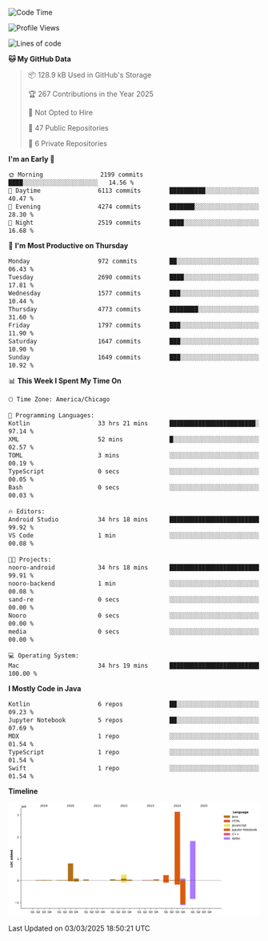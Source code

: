<!--START_SECTION:waka-->
![Code Time](http://img.shields.io/badge/Code%20Time-1%2C075%20hrs%2010%20mins-blue)

![Profile Views](http://img.shields.io/badge/Profile%20Views-0-blue)

![Lines of code](https://img.shields.io/badge/From%20Hello%20World%20I%27ve%20Written-6.7%20million%20lines%20of%20code-blue)

**🐱 My GitHub Data** 

> 📦 128.9 kB Used in GitHub's Storage 
 > 
> 🏆 267 Contributions in the Year 2025
 > 
> 🚫 Not Opted to Hire
 > 
> 📜 47 Public Repositories 
 > 
> 🔑 6 Private Repositories 
 > 
**I'm an Early 🐤** 

```text
🌞 Morning                2199 commits        ████░░░░░░░░░░░░░░░░░░░░░   14.56 % 
🌆 Daytime                6113 commits        ██████████░░░░░░░░░░░░░░░   40.47 % 
🌃 Evening                4274 commits        ███████░░░░░░░░░░░░░░░░░░   28.30 % 
🌙 Night                  2519 commits        ████░░░░░░░░░░░░░░░░░░░░░   16.68 % 
```
📅 **I'm Most Productive on Thursday** 

```text
Monday                   972 commits         ██░░░░░░░░░░░░░░░░░░░░░░░   06.43 % 
Tuesday                  2690 commits        ████░░░░░░░░░░░░░░░░░░░░░   17.81 % 
Wednesday                1577 commits        ███░░░░░░░░░░░░░░░░░░░░░░   10.44 % 
Thursday                 4773 commits        ████████░░░░░░░░░░░░░░░░░   31.60 % 
Friday                   1797 commits        ███░░░░░░░░░░░░░░░░░░░░░░   11.90 % 
Saturday                 1647 commits        ███░░░░░░░░░░░░░░░░░░░░░░   10.90 % 
Sunday                   1649 commits        ███░░░░░░░░░░░░░░░░░░░░░░   10.92 % 
```


📊 **This Week I Spent My Time On** 

```text
🕑︎ Time Zone: America/Chicago

💬 Programming Languages: 
Kotlin                   33 hrs 21 mins      ████████████████████████░   97.14 % 
XML                      52 mins             █░░░░░░░░░░░░░░░░░░░░░░░░   02.57 % 
TOML                     3 mins              ░░░░░░░░░░░░░░░░░░░░░░░░░   00.19 % 
TypeScript               0 secs              ░░░░░░░░░░░░░░░░░░░░░░░░░   00.05 % 
Bash                     0 secs              ░░░░░░░░░░░░░░░░░░░░░░░░░   00.03 % 

🔥 Editors: 
Android Studio           34 hrs 18 mins      █████████████████████████   99.92 % 
VS Code                  1 min               ░░░░░░░░░░░░░░░░░░░░░░░░░   00.08 % 

🐱‍💻 Projects: 
nooro-android            34 hrs 18 mins      █████████████████████████   99.91 % 
nooro-backend            1 min               ░░░░░░░░░░░░░░░░░░░░░░░░░   00.08 % 
sand-re                  0 secs              ░░░░░░░░░░░░░░░░░░░░░░░░░   00.00 % 
Nooro                    0 secs              ░░░░░░░░░░░░░░░░░░░░░░░░░   00.00 % 
media                    0 secs              ░░░░░░░░░░░░░░░░░░░░░░░░░   00.00 % 

💻 Operating System: 
Mac                      34 hrs 19 mins      █████████████████████████   100.00 % 
```

**I Mostly Code in Java** 

```text
Kotlin                   6 repos             ██░░░░░░░░░░░░░░░░░░░░░░░   09.23 % 
Jupyter Notebook         5 repos             ██░░░░░░░░░░░░░░░░░░░░░░░   07.69 % 
MDX                      1 repo              ░░░░░░░░░░░░░░░░░░░░░░░░░   01.54 % 
TypeScript               1 repo              ░░░░░░░░░░░░░░░░░░░░░░░░░   01.54 % 
Swift                    1 repo              ░░░░░░░░░░░░░░░░░░░░░░░░░   01.54 % 
```



**Timeline**

![Lines of Code chart](https://raw.githubusercontent.com/phanijsp/phanijsp/main/assets/bar_graph.png)


 Last Updated on 03/03/2025 18:50:21 UTC
<!--END_SECTION:waka-->
